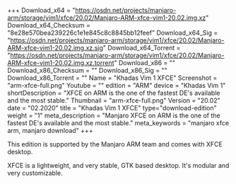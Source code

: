 +++
Download_x64 = "https://osdn.net/projects/manjaro-arm/storage/vim1/xfce/20.02/Manjaro-ARM-xfce-vim1-20.02.img.xz"
Download_x64_Checksum = "8e28e570bea239226c1e1e845c8c8845bb12feef"
Download_x64_Sig = "https://osdn.net/projects/manjaro-arm/storage/vim1/xfce/20.02/Manjaro-ARM-xfce-vim1-20.02.img.xz.sig"
Download_x64_Torrent = "https://osdn.net/projects/manjaro-arm/storage/vim1/xfce/20.02/Manjaro-ARM-xfce-vim1-20.02.img.xz.torrent"
Download_x86 = ""
Download_x86_Checksum = ""
Download_x86_Sig = ""
Download_x86_Torrent = ""
Name = "Khadas Vim 1 XFCE"
Screenshot = "arm-xfce-full.png"
Youtube = ""
edition = "ARM"
device = "Khadas Vim 1"
shortDescription = "XFCE on ARM is the one of the fastest DE's available and the most stable."
Thumbnail = "arm-xfce-full.png"
Version = "20.02"
date = "02.2020"
title = "Khadas Vim 1 XFCE"
type="download-edition"
weight = "1"
meta_description = "Manjaro XFCE on ARM is the one of the fastest DE's available and the most stable."
meta_keywords = "manjaro xfce arm, manjaro download"
+++

This edition is supported by the Manjaro ARM team and comes with XFCE desktop.

XFCE is a lightweight, and very stable, GTK based desktop. It's modular and very customizable.


